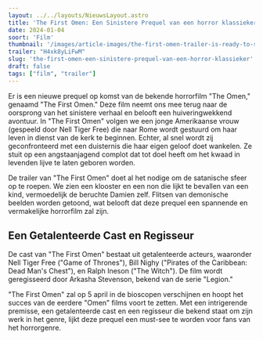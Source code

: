 ```yaml
---
layout: ../../layouts/NieuwsLayout.astro
title: 'The First Omen: Een Sinistere Prequel van een horror klassieker'
date: 2024-01-04
soort: 'Film'
thumbnail: '/images/article-images/the-first-omen-trailer-is-ready-to-summon-the-spawn-of-satan-1704218416.jpg'
trailer: "H4xk8yLiFwM"
slug: 'the-first-omen-een-sinistere-prequel-van-een-horror-klassieker'
draft: false
tags: ["film", "trailer"]
---
```



Er is een nieuwe prequel op komst van de bekende horrorfilm "The Omen," genaamd "The First Omen." Deze film neemt ons mee terug naar de oorsprong van het sinistere verhaal en belooft een huiveringwekkend avontuur. In "The First Omen" volgen we een jonge Amerikaanse vrouw (gespeeld door Nell Tiger Free) die naar Rome wordt gestuurd om haar leven in dienst van de kerk te beginnen. Echter, al snel wordt zij geconfronteerd met een duisternis die haar eigen geloof doet wankelen. Ze stuit op een angstaanjagend complot dat tot doel heeft om het kwaad in levenden lijve te laten geboren worden.

De trailer van "The First Omen" doet al het nodige om de satanische sfeer op te roepen. We zien een klooster en een non die lijkt te bevallen van een kind, vermoedelijk de beruchte Damien zelf. Flitsen van demonische beelden worden getoond, wat belooft dat deze prequel een spannende en vermakelijke horrorfilm zal zijn.

## Een Getalenteerde Cast en Regisseur

De cast van "The First Omen" bestaat uit getalenteerde acteurs, waaronder Nell Tiger Free ("Game of Thrones"), Bill Nighy ("Pirates of the Caribbean: Dead Man's Chest"), en Ralph Ineson ("The Witch"). De film wordt geregisseerd door Arkasha Stevenson, bekend van de serie "Legion." 

"The First Omen" zal op 5 april in de bioscopen verschijnen en hoopt het succes van de eerdere "Omen" films voort te zetten. Met een intrigerende premisse, een getalenteerde cast en een regisseur die bekend staat om zijn werk in het genre, lijkt deze prequel een must-see te worden voor fans van het horrorgenre.
